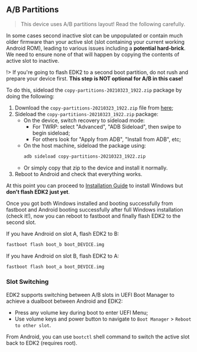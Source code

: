 
## A/B Partitions

> This device uses A/B partitions layout! Read the following carefully.

In some cases second inactive slot can be unpopulated or contain much older firmware than your active slot (slot containing your current working Android ROM), leading to various issues including a **potential hard-brick**. We need to ensure none of that will happen by copying the contents of active slot to inactive.

!> If you're going to flash EDK2 to a second boot partition, do not rush and prepare your device first. **This step is NOT optional for A/B in this case!**

To do this, sideload the `copy-partitions-20210323_1922.zip` package by doing the following:

1. Download the `copy-partitions-20210323_1922.zip` file from [here](assets/copy-partitions-20210323_1922.zip ':ignore');
2. Sideload the `copy-partitions-20210323_1922.zip` package:
    * On the device, switch recovery to sideload mode:
      * For TWRP: select "Advanced", "ADB Sideload", then swipe to begin sideload;
      * For others look for "Apply from ADB", "Install from ADB", etc;
    * On the host machine, sideload the package using: 
      ```sh
      adb sideload copy-partitions-20210323_1922.zip
      ```
    * Or simply copy that zip to the device and install it normally.
3. Reboot to Android and check that everything works.

At this point you can proceed to [Installation Guide](en/windows/Installation-guide.md) to install Windows but **don't flash EDK2 just yet**.

Once you got both Windows installed and booting successfully from fastboot and Android booting successfully after full Windows installation (check it!), now you can reboot to fastboot and finally flash EDK2 to the second slot.

If you have Android on slot A, flash EDK2 to B:
```bash
fastboot flash boot_b boot_DEVICE.img
```
If you have Android on slot B, flash EDK2 to A:
```bash
fastboot flash boot_a boot_DEVICE.img
```

### Slot Switching

EDK2 supports switching between A/B slots in UEFI Boot Manager to achieve a dualboot between Android and EDK2:

* Press any volume key during boot to enter UEFI Menu;
* Use volume keys and power button to navigate to `Boot Manager` > `Reboot to other slot`.

From Android, you can use `bootctl` shell command to switch the active slot back to EDK2 (requires root).